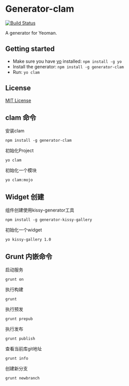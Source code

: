 # Generator-clam
[![Build Status](https://secure.travis-ci.org/jayli/generator-clam.png?branch=master)](https://travis-ci.org/jayli/generator-clam)

A generator for Yeoman.

## Getting started
- Make sure you have [yo](https://github.com/yeoman/yo) installed:
    `npm install -g yo`
- Install the generator: `npm install -g generator-clam`
- Run: `yo clam`

## License
[MIT License](http://en.wikipedia.org/wiki/MIT_License)

## clam 命令

安装clam

	npm install -g generator-clam

初始化Project

	yo clam

初始化一个模块

	yo clam:mojo

## Widget 创建

组件创建使用kissy-generator工具
	
	npm install -g generator-kissy-gallery

初始化一个widget

	yo kissy-gallery 1.0

## Grunt 内嵌命令

启动服务

	grunt on

执行构建

	grunt

执行预发

	grunt prepub

执行发布

	grunt publish

查看当前库git地址

	grunt info

创建新分支

	grunt newbranch


